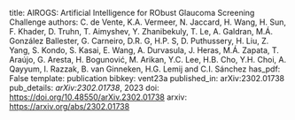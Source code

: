 title: AIROGS: Artificial Intelligence for RObust Glaucoma Screening Challenge
authors: C. de Vente, K.A. Vermeer, N. Jaccard, H. Wang, H. Sun, F. Khader, D. Truhn, T. Aimyshev, Y. Zhanibekuly, T. Le, A. Galdran, M.Á. González Ballester, G. Carneiro, D.R. G, H.P. S, D. Puthussery, H. Liu, Z. Yang, S. Kondo, S. Kasai, E. Wang, A. Durvasula, J. Heras, M.Á. Zapata, T. Araújo, G. Aresta, H. Bogunović, M. Arikan, Y.C. Lee, H.B. Cho, Y.H. Choi, A. Qayyum, I. Razzak, B. van Ginneken, H.G. Lemij and C.I. Sánchez
has_pdf: False
template: publication
bibkey: vent23a
published_in: arXiv:2302.01738
pub_details: <i>arXiv:2302.01738</i>, 2023
doi: https://doi.org/10.48550/arXiv.2302.01738
arxiv: https://arxiv.org/abs/2302.01738
